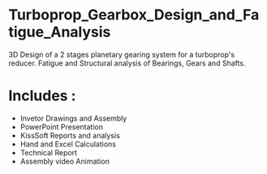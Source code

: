 # Turboprop_Gearbox_Design_and_Fatigue_Analysis
3D Design of a 2 stages planetary gearing system for a turboprop's reducer. Fatigue and Structural analysis of Bearings, Gears and Shafts.

# Includes : 
- Invetor Drawings and Assembly
- PowerPoint Presentation
- KissSoft Reports and analysis
- Hand and Excel Calculations
- Technical Report
- Assembly video Animation
